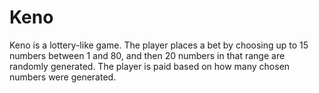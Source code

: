 # Keno
Keno is a lottery-like game. 
The player places a bet by choosing up to 15 numbers between 1 and 80, and then 20 numbers in that range are randomly generated.
The player is paid based on how many chosen numbers were generated.
